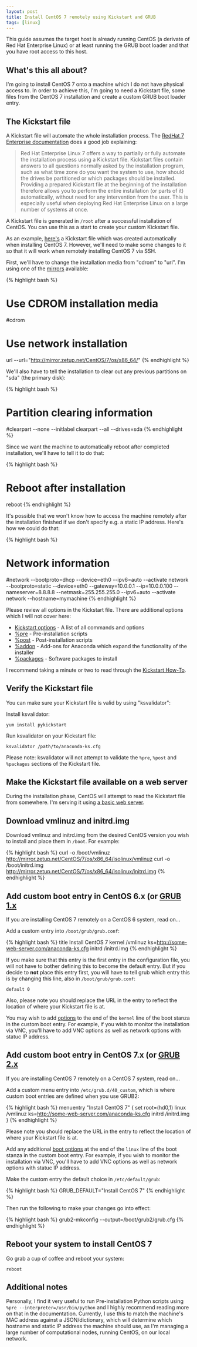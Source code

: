 ```yaml
---
layout: post
title: Install CentOS 7 remotely using Kickstart and GRUB
tags: [linux]
---
```


This guide assumes the target host is already running CentOS (a derivate of
Red Hat Enterprise Linux) or at least running the GRUB boot loader and that you
have root access to this host.

<!--more-->

## What's this all about?

I'm going to install CentOS 7 onto a machine which I do not have physical access
to. In order to achieve this, I'm going to need a Kickstart file, some files
from the CentOS 7 installation and create a custom GRUB boot loader entry.


## The Kickstart file

A Kickstart file will automate the whole installation process. The [RedHat 7 Enterprise documentation](https://access.redhat.com/documentation/en-US/Red_Hat_Enterprise_Linux/7/html/Installation_Guide/chap-kickstart-installations.html) does a good job explaining:

> Red Hat Enterprise Linux 7 offers a way to partially or fully automate the installation process using a Kickstart file. Kickstart files contain answers to all questions normally asked by the installation program, such as what time zone do you want the system to use, how should the drives be partitioned or which packages should be installed. Providing a prepared Kickstart file at the beginning of the installation therefore allows you to perform the entire installation (or parts of it) automatically, without need for any intervention from the user. This is especially useful when deploying Red Hat Enterprise Linux on a large number of systems at once.

A Kickstart file is generated in `/root` after a successful
installation of CentOS. You can use this as a start to create your custom
Kickstart file.

As an example, [here's](http://fredrikaverpil.github.io/blog/assets/kickstart/anaconda-ks.cfg)
a Kickstart file which was created automatically when
installing CentOS 7. However, we'll need to make some changes to it so that it
will work when remotely installing CentOS 7 via SSH.

First, we'll have to change the installation media from "cdrom" to "url". I'm
using one of the [mirrors](https://www.centos.org/download/mirrors/) available:

{% highlight bash %}
# Use CDROM installation media
#cdrom

# Use network installation
url --url="http://mirror.zetup.net/CentOS/7/os/x86_64/"
{% endhighlight %}

We'll also have to tell the installation to clear out any previous partitions
on "sda" (the primary disk):

{% highlight bash %}
# Partition clearing information
#clearpart --none --initlabel
clearpart --all --drives=sda
{% endhighlight %}

Since we want the machine to automatically reboot after completed installation,
we'll have to tell it to do that:

{% highlight bash %}
# Reboot after installation
reboot
{% endhighlight %}

It's possible that we won't know how to access the machine remotely after the
installation finished if we don't specify e.g. a static IP address. Here's how
we could do that:

{% highlight bash %}
# Network information
#network  --bootproto=dhcp --device=eth0 --ipv6=auto --activate
network --bootproto=static --device=eth0 --gateway=10.0.0.1 --ip=10.0.0.100 --nameserver=8.8.8.8 --netmask=255.255.255.0 --ipv6=auto --activate
network  --hostname=mymachine
{% endhighlight %}

Please review all options in the Kickstart file. There are additional options
which I will not cover here:

* [Kickstart options](https://access.redhat.com/documentation/en-US/Red_Hat_Enterprise_Linux/7/html/Installation_Guide/sect-kickstart-syntax.html#sect-kickstart-commands) - A list of all commands and options
* [%pre](https://access.redhat.com/documentation/en-US/Red_Hat_Enterprise_Linux/7/html/Installation_Guide/sect-kickstart-syntax.html#sect-kickstart-preinstall) - Pre-installation scripts
* [%post](https://access.redhat.com/documentation/en-US/Red_Hat_Enterprise_Linux/7/html/Installation_Guide/sect-kickstart-syntax.html#sect-kickstart-postinstall) - Post-installation scripts
* [%addon](https://access.redhat.com/documentation/en-US/Red_Hat_Enterprise_Linux/7/html/Installation_Guide/sect-kickstart-syntax.html#sect-kickstart-addon) - Add-ons for Anaconda which expand the functionality of the installer
* [%packages](https://access.redhat.com/documentation/en-US/Red_Hat_Enterprise_Linux/7/html/Installation_Guide/sect-kickstart-syntax.html#sect-kickstart-packages) - Software packages to install

I recommend taking a minute or two to read through the [Kickstart How-To](https://access.redhat.com/documentation/en-US/Red_Hat_Enterprise_Linux/7/html/Installation_Guide/sect-kickstart-howto.html).


## Verify the Kickstart file

You can make sure your Kickstart file is valid by using "ksvalidator":

Install ksvalidator:

    yum install pykickstart

Run ksvalidator on your Kickstart file:

    ksvalidator /path/to/anaconda-ks.cfg

Please note: ksvalidator will not attempt to validate the `%pre`, `%post` and `%packages` sections of the Kickstart file.


## Make the Kickstart file available on a web server

During the installation phase, CentOS will attempt to read the Kickstart file
from somewhere. I'm serving it using [a basic web server](http://fredrikaverpil.github.io/2015/12/28/python-web-server/).


## Download vmlinuz and initrd.img

Download vmlinuz and initrd.img from the desired CentOS version you wish to install
and place them in `/boot`. For example:

{% highlight bash %}
curl -o /boot/vmlinuz http://mirror.zetup.net/CentOS/7/os/x86_64/isolinux/vmlinuz
curl -o /boot/initrd.img http://mirror.zetup.net/CentOS/7/os/x86_64/isolinux/initrd.img
{% endhighlight %}


## Add custom boot entry in CentOS 6.x (or [GRUB 1.x](https://access.redhat.com/documentation/en-US/Red_Hat_Enterprise_Linux/6/html/Installation_Guide/ch-grub.html)

If you are installing CentOS 7 remotely on a CentOS 6 system, read on...

Add a custom entry into `/boot/grub/grub.conf`:

{% highlight bash %}
title Install CentOS 7
kernel /vmlinuz ks=http://some-web-server.com/anaconda-ks.cfg
initrd /initrd.img
{% endhighlight %}

If you make sure that this entry is the first entry in the configuration file,
you will not have to bother defining this to become the default entry. But if
you decide to **not** place this entry first, you will have to tell grub which
entry this is by changing this line, also in `/boot/grub/grub.conf`:

    default 0


Also, please note you should replace the URL in the entry to reflect the
location of where your Kickstart file is at.

You may wish to add [options](https://access.redhat.com/documentation/en-US/Red_Hat_Enterprise_Linux/6/html/Installation_Guide/ap-admin-options.html) to the end of the `kernel` line of the boot stanza in the
custom boot entry. For example, if you wish to monitor the installation via VNC,
you'll have to add VNC options as well as network options with statuc IP
address.

## Add custom boot entry in CentOS 7.x (or [GRUB 2.x](https://access.redhat.com/documentation/en-US/Red_Hat_Enterprise_Linux/7/html/System_Administrators_Guide/ch-Working_with_the_GRUB_2_Boot_Loader.html)

If you are installing CentOS 7 remotely on a CentOS 7 system, read on...

Add a custom menu entry into `/etc/grub.d/40_custom`, which is where custom
boot entries are defined when you use GRUB2:

{% highlight bash %}
menuentry "Install CentOS 7" {
    set root=(hd0,1)
    linux /vmlinuz ks=http://some-web-server.com/anaconda-ks.cfg
    initrd /initrd.img
}
{% endhighlight %}

Please note you should replace the URL in the entry to reflect the
location of where your Kickstart file is at.

Add any additional [boot options](https://access.redhat.com/documentation/en-US/Red_Hat_Enterprise_Linux/7/html/Installation_Guide/chap-anaconda-boot-options.html) at the end of the `linux` line of the boot stanza
in the custom boot entry.
For example, if you wish to monitor the installation via VNC,
you'll have to add VNC options as well as network options with statuc IP
address.

Make the custom entry the default choice in `/etc/default/grub`:

{% highlight bash %}
GRUB_DEFAULT="Install CentOS 7"
{% endhighlight %}

Then run the following to make your changes go into effect:

{% highlight bash %}
grub2-mkconfig --output=/boot/grub2/grub.cfg
{% endhighlight %}


## Reboot your system to install CentOS 7

Go grab a cup of coffee and reboot your system:

    reboot

## Additional notes

Personally, I find it very useful to run Pre-installation Python scripts using
`%pre --interpreter=/usr/bin/python` and I highly recommend reading more on
that in the documentation. Currently, I use this to match the machine's
MAC address against a JSON/dictionary, which will determine which hostname and
static IP address the machine should use, as I'm managing a large number of
computational nodes, running CentOS, on our local network.
